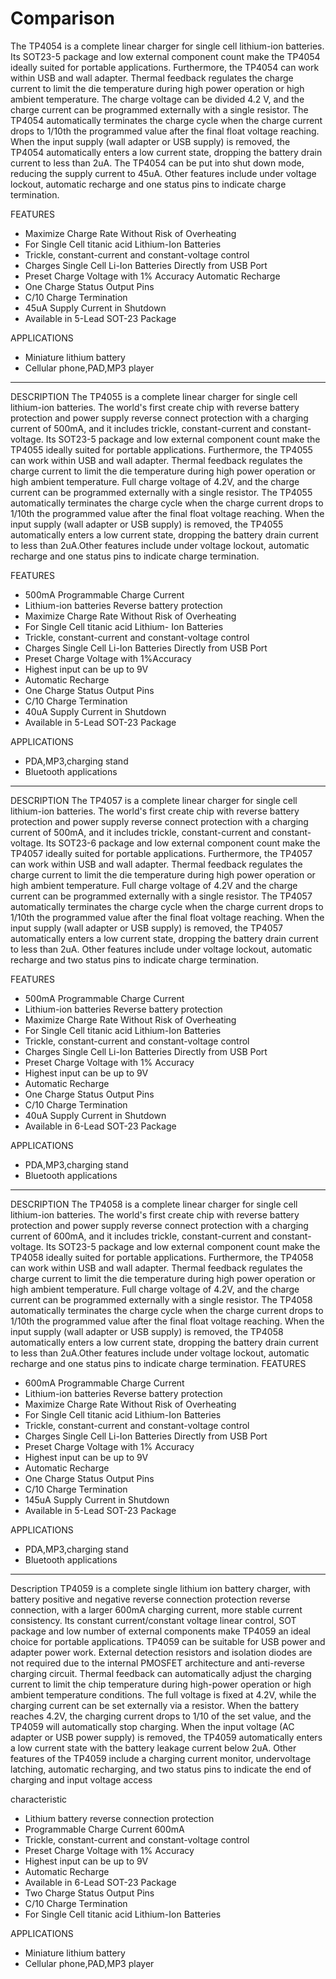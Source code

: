 # Comparison


The TP4054 is a complete linear charger for single cell lithium-ion batteries. Its SOT23-5 package and low external component count make the TP4054 ideally suited for portable applications. Furthermore, the TP4054 can work within USB and wall adapter.
Thermal feedback regulates the charge current to limit the die temperature during high power operation or high ambient temperature. The charge voltage can be divided 4.2 V, and the charge current can be programmed externally with a single resistor. The TP4054 automatically terminates the charge cycle when the charge current drops to 1/10th the programmed value after the final float voltage reaching.
When the input supply (wall adapter or USB supply) is removed, the TP4054 automatically enters a low current state, dropping the battery drain current to less than 2uA. The TP4054 can be put into shut down mode, reducing the supply current to 45uA. Other features include under voltage lockout, automatic recharge and one status pins to indicate charge termination.

FEATURES
- Maximize Charge Rate Without Risk of Overheating
- For Single Cell titanic acid Lithium-Ion Batteries
- Trickle, constant-current and constant-voltage control
- Charges Single Cell Li-Ion Batteries Directly from USB Port
- Preset Charge Voltage with 1% Accuracy Automatic Recharge
- One Charge Status Output Pins
- C/10 Charge Termination
- 45uA Supply Current in Shutdown
- Available in 5-Lead SOT-23 Package

APPLICATIONS
- Miniature lithium battery
- Cellular phone,PAD,MP3 player

---

DESCRIPTION
The TP4055 is a complete linear charger for single cell lithium-ion batteries. The world's
first create chip with reverse battery protection and power supply reverse connect
protection with a charging current of 500mA, and it includes trickle, constant-current
and constant-voltage. Its SOT23-5 package and low external component count make the
TP4055 ideally suited for portable applications. Furthermore, the TP4055 can work
within USB and wall adapter.
Thermal feedback regulates the charge current to limit the die temperature during high
power operation or high ambient temperature. Full charge voltage of 4.2V, and the
charge current can be programmed externally with a single resistor. The TP4055
automatically terminates the charge cycle when the charge current drops to 1/10th the
programmed value after the final float voltage reaching.
When the input supply (wall adapter or USB supply) is removed, the TP4055
automatically enters a low current state, dropping the battery drain current to less than
2uA.Other features include under voltage lockout, automatic recharge and one status
pins to indicate charge termination.

FEATURES
- 500mA Programmable Charge Current
- Lithium-ion batteries Reverse battery protection
- Maximize Charge Rate Without Risk of Overheating
- For Single Cell titanic acid Lithium- Ion Batteries
- Trickle, constant-current and constant-voltage control
- Charges Single Cell Li-Ion Batteries Directly from USB Port
- Preset Charge Voltage with 1%Accuracy
- Highest input can be up to 9V
- Automatic Recharge
- One Charge Status Output Pins
- C/10 Charge Termination
- 40uA Supply Current in Shutdown
- Available in 5-Lead SOT-23 Package

APPLICATIONS
- PDA,MP3,charging stand
- Bluetooth applications

---

DESCRIPTION
The TP4057 is a complete linear charger for single cell lithium-ion batteries. The world's first create chip with reverse battery protection and power supply reverse connect protection with a charging current of 500mA, and it includes trickle, constant-current and constant-voltage. Its SOT23-6 package and low external component count make the TP4057 ideally suited for portable applications. Furthermore, the TP4057 can work within USB and wall adapter.
Thermal feedback regulates the charge current to limit the die temperature during high power operation or high ambient temperature. Full charge voltage of 4.2V and the charge current can be programmed externally with a single resistor. The TP4057 automatically terminates the charge cycle when the charge current drops to 1/10th the programmed value after the final float voltage reaching.
When the input supply (wall adapter or USB supply) is removed, the TP4057 automatically enters a low current state, dropping the battery drain current to less than 2uA. Other features include under voltage lockout, automatic recharge and two status pins to indicate charge termination.

FEATURES
- 500mA Programmable Charge Current
- Lithium-ion batteries Reverse battery protection
- Maximize Charge Rate Without Risk of Overheating
- For Single Cell titanic acid Lithium-Ion Batteries
- Trickle, constant-current and constant-voltage control
- Charges Single Cell Li-Ion Batteries Directly from USB Port
- Preset Charge Voltage with 1% Accuracy
- Highest input can be up to 9V
- Automatic Recharge
- One Charge Status Output Pins
- C/10 Charge Termination
- 40uA Supply Current in Shutdown
- Available in 6-Lead SOT-23 Package

APPLICATIONS
- PDA,MP3,charging stand
- Bluetooth applications

---

DESCRIPTION
The TP4058 is a complete linear charger for single cell lithium-ion batteries. The world's first create chip with reverse battery protection and power supply reverse connect protection with a charging current of 600mA, and it includes trickle, constant-current and constant-voltage. Its SOT23-5 package and low external component count make the TP4058 ideally suited for portable applications. Furthermore, the TP4058 can work within USB and wall adapter.
Thermal feedback regulates the charge current to limit the die temperature during high power operation or high ambient temperature. Full charge voltage of 4.2V, and the charge current can be programmed externally with a single resistor. The TP4058 automatically terminates the charge cycle when the charge current drops to 1/10th the programmed value after the final float voltage reaching.
When the input supply (wall adapter or USB supply) is removed, the TP4058 automatically enters a low current state, dropping the battery drain current to less than 2uA.Other features include under voltage lockout, automatic recharge and one status pins to indicate charge termination.
FEATURES
- 600mA Programmable Charge Current
- Lithium-ion batteries Reverse battery protection
- Maximize Charge Rate Without Risk of Overheating
- For Single Cell titanic acid Lithium-Ion Batteries
- Trickle, constant-current and constant-voltage control
- Charges Single Cell Li-Ion Batteries Directly from USB Port
- Preset Charge Voltage with 1% Accuracy
- Highest input can be up to 9V
- Automatic Recharge
- One Charge Status Output Pins
- C/10 Charge Termination
- 145uA Supply Current in Shutdown
- Available in 5-Lead SOT-23 Package

APPLICATIONS
- PDA,MP3,charging stand
- Bluetooth applications

---

Description
TP4059 is a complete single lithium ion battery charger, with battery positive and negative reverse connection protection reverse connection, with a larger 600mA charging current, more stable current consistency. Its constant current/constant voltage linear control, SOT package and low number of external components make TP4059 an ideal choice for portable applications. TP4059 can be suitable for USB power and adapter power work.
External detection resistors and isolation diodes are not required due to the internal PMOSFET architecture and anti-reverse charging circuit. Thermal feedback can automatically adjust the charging current to limit the chip temperature during high-power operation or high ambient temperature conditions. The full voltage is fixed at 4.2V, while the charging current can be set externally via a resistor. When the battery reaches 4.2V, the charging current drops to 1/10 of the set value, and the TP4059 will automatically stop charging.
When the input voltage (AC adapter or USB power supply) is removed, the TP4059 automatically enters a low current state with the battery leakage current below 2uA. Other features of the TP4059 include a charging current monitor, undervoltage latching, automatic recharging, and two status pins to indicate the end of charging and input voltage access

characteristic
- Lithium battery reverse connection protection
- Programmable Charge Current 600mA
- Trickle, constant-current and constant-voltage control
- Preset Charge Voltage with 1% Accuracy
- Highest input can be up to 9V
- Automatic Recharge
- Available in 6-Lead SOT-23 Package
- Two Charge Status Output Pins
- C/10 Charge Termination
- For Single Cell titanic acid Lithium-Ion Batteries

APPLICATIONS
- Miniature lithium battery
- Cellular phone,PAD,MP3 player


